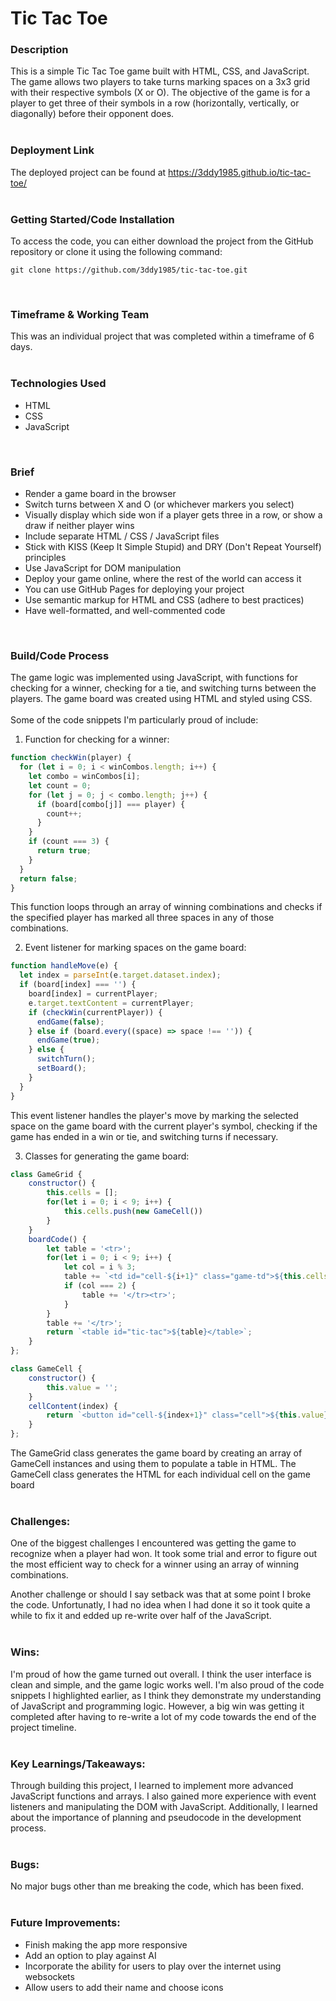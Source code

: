 # Tic Tac Toe


### Description 
This is a simple Tic Tac Toe game built with HTML, CSS, and JavaScript. The game allows two players to take turns marking spaces on a 3x3 grid with their respective symbols (X or O). The objective of the game is for a player to get three of their symbols in a row (horizontally, vertically, or diagonally) before their opponent does.
<br>
<br>
### Deployment Link
The deployed project can be found at https://3ddy1985.github.io/tic-tac-toe/
<br>
<br>
### Getting Started/Code Installation
To access the code, you can either download the project from the GitHub repository or clone it using the following command:

```
git clone https://github.com/3ddy1985/tic-tac-toe.git
```  
<br>
  
### Timeframe & Working Team
This was an individual project that was completed within a timeframe of 6 days.
<br>
<br>

### Technologies Used
* HTML
* CSS
* JavaScript
<br>  

### Brief
* Render a game board in the browser
* Switch turns between X and O (or whichever markers you select)
* Visually display which side won if a player gets three in a row, or show a draw if neither player wins
* Include separate HTML / CSS / JavaScript files
* Stick with KISS (Keep It Simple Stupid) and DRY (Don't Repeat Yourself) principles
* Use JavaScript for DOM manipulation
* Deploy your game online, where the rest of the world can access it
* You can use GitHub Pages for deploying your project
* Use semantic markup for HTML and CSS (adhere to best practices)
* Have well-formatted, and well-commented code
<br>

### Build/Code Process
The game logic was implemented using JavaScript, with functions for checking for a winner, checking for a tie, and switching turns between the players. The game board was created using HTML and styled using CSS.
<br>
<br>
Some of the code snippets I'm particularly proud of include:

1. Function for checking for a winner:

```javascript
function checkWin(player) {
  for (let i = 0; i < winCombos.length; i++) {
    let combo = winCombos[i];
    let count = 0;
    for (let j = 0; j < combo.length; j++) {
      if (board[combo[j]] === player) {
        count++;
      }
    }
    if (count === 3) {
      return true;
    }
  }
  return false;
}
```
This function loops through an array of winning combinations and checks if the specified player has marked all three spaces in any of those combinations.  

2. Event listener for marking spaces on the game board:
```javascript
function handleMove(e) {
  let index = parseInt(e.target.dataset.index);
  if (board[index] === '') {
    board[index] = currentPlayer;
    e.target.textContent = currentPlayer;
    if (checkWin(currentPlayer)) {
      endGame(false);
    } else if (board.every((space) => space !== '')) {
      endGame(true);
    } else {
      switchTurn();
      setBoard();
    }
  }
}
```
This event listener handles the player's move by marking the selected space on the game board with the current player's symbol, checking if the game has ended in a win or tie, and switching turns if necessary.

3. Classes for generating the game board:
```javascript
class GameGrid {
    constructor() {
        this.cells = [];
        for(let i = 0; i < 9; i++) {
            this.cells.push(new GameCell())
        }
    }
    boardCode() {
        let table = '<tr>';
        for(let i = 0; i < 9; i++) {
            let col = i % 3;
            table += `<td id="cell-${i+1}" class="game-td">${this.cells[i].cellContent(i)}</td>`;
            if (col === 2) {
                table += '</tr><tr>';
            }
        }
        table += '</tr>';
        return `<table id="tic-tac">${table}</table>`;
    }
};

class GameCell {
    constructor() {
        this.value = '';
    }
    cellContent(index) {
        return `<button id="cell-${index+1}" class="cell">${this.value}</button>`
    }
};
```
The GameGrid class generates the game board by creating an array of GameCell instances and using them to populate a table in HTML. The GameCell class generates the HTML for each individual cell on the game board
<br>
<br>
### Challenges:
One of the biggest challenges I encountered was getting the game to recognize when a player had won. It took some trial and error to figure out the most efficient way to check for a winner using an array of winning combinations.

Another challenge or should I say setback was that at some point I broke the code. Unfortunatly, I had no idea when I had done it so it took quite a while to fix it and edded up re-write over half of the JavaScript.
<br>
<br>
### Wins:
I'm proud of how the game turned out overall. I think the user interface is clean and simple, and the game logic works well. I'm also proud of the code snippets I highlighted earlier, as I think they demonstrate my understanding of JavaScript and programming logic. However, a big win was getting it completed after having to re-write a lot of my code towards the end of the project timeline.
<br>
<br>
### Key Learnings/Takeaways:
Through building this project, I learned to implement more advanced JavaScript functions and arrays. I also gained more experience with event listeners and manipulating the DOM with JavaScript. Additionally, I learned about the importance of planning and pseudocode in the development process.
<br>
<br>
### Bugs:
No major bugs other than me breaking the code, which has been fixed.
<br>
<br>
### Future Improvements:
* Finish making the app more responsive
* Add an option to play against AI
* Incorporate the ability for users to play over the internet using websockets 
* Allow users to add their name and choose icons

